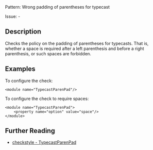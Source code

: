 Pattern: Wrong padding of parentheses for typecast

Issue: -

## Description

Checks the policy on the padding of parentheses for typecasts. That is, whether a space is required after a left parenthesis and before a right parenthesis, or such spaces are forbidden. 

## Examples

To configure the check: 
    
    
    <module name="TypecastParenPad"/>
            

To configure the check to require spaces: 
    
    
    <module name="TypecastParenPad">
        <property name="option" value="space"/>
    </module>

## Further Reading

* [checkstyle - TypecastParenPad](http://checkstyle.sourceforge.net/config_whitespace.html#TypecastParenPad)